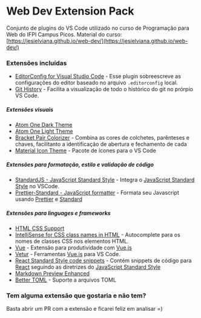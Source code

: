 # Web Dev Extension Pack

Conjunto de plugins do VS Code utilizado no curso de Programação para Web do IFPI Campus Picos.
Material do curso: [https://jesielviana.github.io/web-dev/](https://jesielviana.github.io/web-dev/)

### Extensões incluídas

- [EditorConfig for Visual Studio Code](https://marketplace.visualstudio.com/items?itemName=EditorConfig.EditorConfig) - Esse plugin sobreescreve as configurações do editor baseado no arquivo `.editorconfig` local.
- [Git History](https://marketplace.visualstudio.com/items?itemName=donjayamanne.githistory) - Facilita a visualização de todo o histórico do git no prórpio VS Code.

##### Extensões visuais

- [Atom One Dark Theme](https://marketplace.visualstudio.com/items?itemName=akamud.vscode-theme-onedark)
- [Atom One Light Theme](https://marketplace.visualstudio.com/items?itemName=akamud.vscode-theme-onelight)
- [Bracket Pair Colorizer](https://marketplace.visualstudio.com/items?itemName=CoenraadS.bracket-pair-colorizer) - Combina as cores de colchetes, parênteses e chaves, facilitanto a identificação de abertura e fechamento de cada
- [Material Icon Theme](https://marketplace.visualstudio.com/items?itemName=PKief.material-icon-theme) - Pacote de ícones para o VS Code

##### Extensões para formatação, estilo e validação de código

- [StandardJS - JavaScript Standard Style](https://marketplace.visualstudio.com/items?itemName=chenxsan.vscode-standardjs) - Integra o [JavaScript Standard Style](https://standardjs.com/) no VSCode.
- [Prettier-Standard - JavaScript formatter](https://marketplace.visualstudio.com/items?itemName=numso.prettier-standard-vscode) - Formata seu Javascript usando [Prettier](https://marketplace.visualstudio.com/items?itemName=esbenp.prettier-vscode) e [Standard](https://standardjs.com/)

##### Extensões para linguages e frameworks

- [HTML CSS Support](https://marketplace.visualstudio.com/items?itemName=ecmel.vscode-html-css)
- [IntelliSense for CSS class names in HTML](https://marketplace.visualstudio.com/items?itemName=Zignd.html-css-class-completion) - Autocomplete para os nomes de classes CSS nos elementos HTML.
- [Vue](https://marketplace.visualstudio.com/items?itemName=znck.vue) - Extensão para produtividade com [Vue.js](https://br.vuejs.org/)
- [Vetur](https://marketplace.visualstudio.com/items?itemName=octref.vetur) - Ferramentas [Vue.js](https://br.vuejs.org/) para VS Code.
- [React Standard Style code snippets](https://marketplace.visualstudio.com/items?itemName=TimonVS.ReactSnippetsStandard) - Contém snippets de código para [React](https://pt-br.reactjs.org/) seguindo as diretrizes do [JavaScript Standard Style](https://standardjs.com/)
- [Markdown Preview Enhanced](https://marketplace.visualstudio.com/items?itemName=shd101wyy.markdown-preview-enhanced)
- [Better TOML](https://marketplace.visualstudio.com/items?itemName=bungcip.better-toml) - Suporte a arquivos TOML

### Tem alguma extensão que gostaria e não tem?

Basta abrir um PR com a extensão e ficarei feliz em analisar =)
